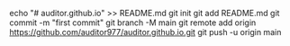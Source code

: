 echo "# auditor.github.io" >> README.md
git init
git add README.md
git commit -m "first commit"
git branch -M main
git remote add origin https://github.com/auditor977/auditor.github.io.git
git push -u origin main
